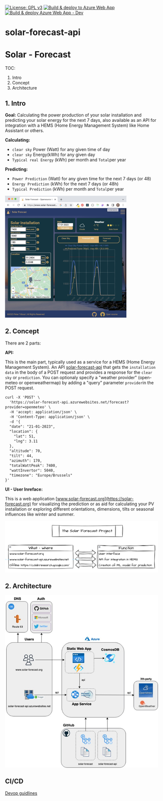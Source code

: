 [![License: GPL v3](https://img.shields.io/badge/License-GPLv3-blue.svg)](https://www.gnu.org/licenses/gpl-3.0)
[![Build & deploy to Azure Web App](https://github.com/tribp/solar-forecast-api/actions/workflows/main_solar-forecast-api.yml/badge.svg?branch=main)](https://github.com/tribp/solar-forecast-api/actions/workflows/main_solar-forecast-api.yml)
[![Build & deploy Azure Web App - Dev](https://github.com/tribp/solar-forecast-api/actions/workflows/dev_solar-forecast-api-dev.yml/badge.svg?branch=dev)](https://github.com/tribp/solar-forecast-api/actions/workflows/dev_solar-forecast-api-dev.yml)

# solar-forecast-api

# Solar - Forecast

TOC:

1. Intro
2. Concept
3. Architecture

## 1. Intro

**Goal:** Calculating the power production of your solar installation and predicting your solar energy for the next 7 days, also available as an API for integration with a HEMS (Home Energy Management System) like Home Assistant or others.

**Calculating:**

- `clear sky` Power (Watt) for any given time of day
- `clear sky` Energy(kWh) for any given day
- `Typical real Energy` (kWh) per month and `Total`per year

**Predicting:**

- `Power Prediction` (Watt) for any given time for the next 7 days (or 48)
- `Energy Prediction` (kWh) for the next 7 days (or 48h)
- `Typical Prediction` (kWh) per month and `Total`per year

<img src= "./img/solar-forecast_UI_browser.jpg" width="400px">

## 2. Concept

There are 2 parts:

**API:**

This is the main part, typically used as a service for a HEMS (Home Energy Management System). An API [solar-forecast-api](https://solar-forecast-api.azurewebsites.net) that gets the `installation data` in the body of a POST request and provides a response for the `clear sky` or `prediction`. You can optionaly specify a "weather provider" (open-meteo or openweathermap) by adding a "query" parameter `provider`in the POST request.

```
curl -X 'POST' \
  'https://solar-forecast-api.azurewebsites.net/forecast?provider=openmeteo' \
  -H 'accept: application/json' \
  -H 'Content-Type: application/json' \
  -d '{
  "date": "21-01-2023",
  "location": {
    "lat": 51,
    "lng": 3.11
  },
  "altitude": 70,
  "tilt": 44,
  "azimuth": 170,
  "totalWattPeak": 7400,
  "wattInvertor": 5040,
  "timezone": "Europe/Brussels"
}'

```

**UI - User Inreface:**

This is a web application [www.solar-forecast.org](https://solar-forecast.org) for visualizing the prediction or as aid for calculating your PV installation or exploring different orientations, dimensions, tilts or seasonal influences like winter and summer.

<img src= "./img/project.png" width="800px">

## 2. Architecture

<img src= "./img/solar-forecast-Architecture-Overall.jpg" width="800px">

## CI/CD

[Devop guidlines](./DEVOPS.md)
